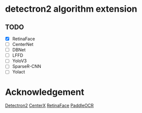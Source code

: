 <!--
 * @Copyright (c) Pvening All Rights Reserved.
 * @Author         : peichao.xu
 * @Github         : https://github.com/afterimagex
 * @Date           : 2020-012-24 12:34:30
 * @FilePath       : /MyD2Ext/README.md
 * @Description    :
 -->

# detectron2 algorithm extension

## TODO

- [x] RetinaFace
- [ ] CenterNet
- [ ] DBNet
- [ ] LFFD
- [ ] YoloV3
- [ ] SparseR-CNN
- [ ] Yolact

# Acknowledgement

[Detectron2](https://github.com/facebookresearch/detectron2)
[CenterX](https://github.com/JDAI-CV/centerX)
[RetinaFace](https://github.com/tkianai/RetinaFace.detectron2)
[PaddleOCR](https://github.com/PaddlePaddle/PaddleOCR)
